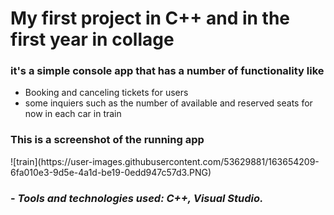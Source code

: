 <h1>My first project in C++ and in the first year in collage</h1>
<h3>it's a simple console app that has a number of functionality like</h3>
<ul> 
  <li>Booking and canceling tickets for users</li> 
  <li>some inquiers such as the number of available and reserved seats for now in each car in train</li> 
</ul>
<h3>This is a screenshot of the running app</h3>
![train](https://user-images.githubusercontent.com/53629881/163654209-6fa010e3-9d5e-4a1d-be19-0edd947c57d3.PNG)
<h3>- <em>Tools and technologies used: C++, Visual Studio.</h3>
